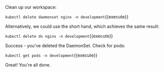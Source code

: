Clean up our workspace:

`kubectl delete daemonset nginx -n development`{{execute}}

Alternatively, we could use the short hand, which achieves the same result:

`kubectl delete ds nginx -n development`{{execute}}

Success - you've deleted the DaemonSet. Check for pods:

`kubectl get pods -n development`{{execute}}

Great! You're all done.